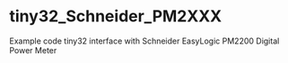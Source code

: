 # tiny32_Schneider_PM2XXX
Example code tiny32 interface with Schneider EasyLogic PM2200 Digital Power Meter
